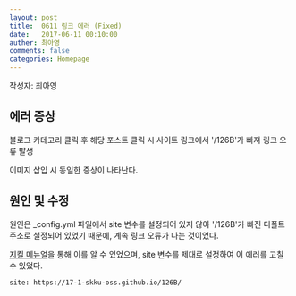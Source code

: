 ```yaml
---
layout: post
title:  0611 링크 에러 (Fixed)
date:   2017-06-11 00:10:00
auther: 최아영
comments: false
categories: Homepage
---
```


작성자: 최아영

## 에러 증상
블로그 카테고리 클릭 후 해당 포스트 클릭 시 사이트 링크에서 '/126B'가 빠져 링크 오류 발생

이미지 삽입 시 동일한 증상이 나타난다.

## 원인 및 수정
원인은 _config.yml 파일에서 site 변수를 설정되어 있지 않아  '/126B'가 빠진 디폴트 주소로 설정되어 있었기 때문에, 
계속 링크 오류가 나는 것이었다.

[지킬 메뉴얼](https://jekyllrb.com/docs/variables/)을 통해 이를 알 수 있었으며, 
site 변수를 제대로 설정하여 이 에러를 고칠 수 있었다.

```
site: https://17-1-skku-oss.github.io/126B/
```